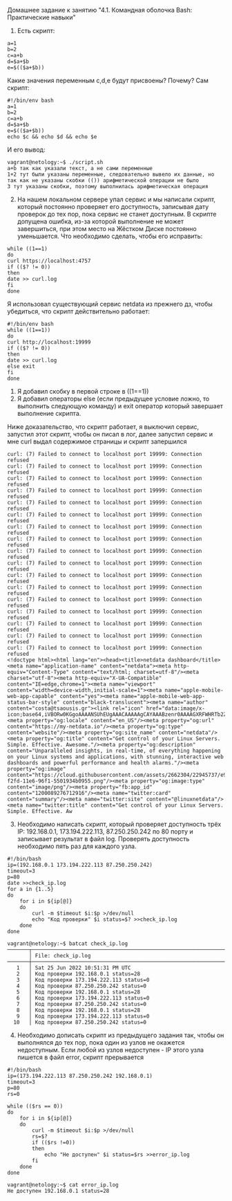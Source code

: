 Домашнее задание к занятию "4.1. Командная оболочка Bash: Практические навыки"

1. Есть скрипт:
```
a=1
b=2
c=a+b
d=$a+$b
e=$(($a+$b))
```
Какие значения переменным c,d,e будут присвоены?
Почему?
Сам скрипт:
```
#!/bin/env bash 
a=1 
b=2 
c=a+b 
d=$a+$b 
e=$(($a+$b)) 
echo $c && echo $d && echo $e
```
И его вывод:
```
vagrant@netology:~$ ./script.sh 
a+b так как указали текст, а не сами переменные
1+2 тут были указаны переменные, следовательно вывело их данные, но так как не указаны скобки (()) арифметической операции не было
3 тут указаны скобки, поэтому выполнилась арифметическая операция
```

2. На нашем локальном сервере упал сервис и мы написали скрипт, который постоянно проверяет его доступность, записывая дату проверок до тех пор, пока сервис не станет доступным. В скрипте допущена ошибка, из-за которой выполнение не может завершиться, при этом место на Жёстком Диске постоянно уменьшается. Что необходимо сделать, чтобы его исправить:
```
while ((1==1)
do
curl https://localhost:4757
if (($? != 0))
then
date >> curl.log
fi
done
```

Я использовал существующий сервис netdata из прежнего дз, чтобы убедиться, что скрипт действительно работает:
```
#!/bin/env bash 
while ((1==1)) 
do 
curl http://localhost:19999 
if (($? != 0)) 
then 
date >> curl.log 
else exit 
fi 
done
```

1. Я добавил скобку в первой строке в ((1==1))
2. Я добавил операторы else (если предыдущее условие ложно, то выполнить следующую команду) и exit  оператор который завершает выполнение скрипта.

Ниже доказательство, что скрипт работает, я выключил сервис, запустил этот скрипт, чтобы он писал в лог, далее запустил сервис и мне curl выдал содержимое страницы и скрипт запершился
```
curl: (7) Failed to connect to localhost port 19999: Connection refused 
curl: (7) Failed to connect to localhost port 19999: Connection refused 
curl: (7) Failed to connect to localhost port 19999: Connection refused 
curl: (7) Failed to connect to localhost port 19999: Connection refused 
curl: (7) Failed to connect to localhost port 19999: Connection refused 
curl: (7) Failed to connect to localhost port 19999: Connection refused 
curl: (7) Failed to connect to localhost port 19999: Connection refused 
curl: (7) Failed to connect to localhost port 19999: Connection refused 
curl: (7) Failed to connect to localhost port 19999: Connection refused 
curl: (7) Failed to connect to localhost port 19999: Connection refused 
curl: (7) Failed to connect to localhost port 19999: Connection refused 
curl: (7) Failed to connect to localhost port 19999: Connection refused 
curl: (7) Failed to connect to localhost port 19999: Connection refused 
curl: (7) Failed to connect to localhost port 19999: Connection refused 
curl: (7) Failed to connect to localhost port 19999: Connection refused 
curl: (7) Failed to connect to localhost port 19999: Connection refused 
curl: (7) Failed to connect to localhost port 19999: Connection refused 
<!doctype html><html lang="en"><head><title>netdata dashboard</title><meta name="application-name" content="netdata"><meta http-equiv="Content-Type" content="text/html; charset=utf-8"/><meta charset="utf-8"><meta http-equiv="X-UA-Compatible" content="IE=edge,chrome=1"><meta name="viewport" content="width=device-width,initial-scale=1"><meta name="apple-mobile-web-app-capable" content="yes"><meta name="apple-mobile-web-app-status-bar-style" content="black-translucent"><meta name="author" content="costa@tsaousis.gr"><link rel="icon" href="data:image/x-icon;base64,iVBORw0KGgoAAAANSUhEUgAAACAAAAAgCAYAAABzenr0AAAAGXRFWHRTb2Z0d2FyZQBBZG9iZSBJbWFnZVJlYWR5ccllPAAAAP9JREFUeNpiYBgFo+A/w34gpiZ8DzWzAYgNiHGAA5UdgA73g+2gcyhgg/0DGQoweB6IBQYyFCCOGOBQwBMd/xnW09ERDtgcoEBHB+zHFQrz6egIBUasocDAcJ9OxWAhE4YQI8MDILmATg7wZ8QRDfQKhQf4Cie6pAVGPA4AhQKo0BCgZRAw4ZSBpIWJNI6CD4wEKikBaFqgVSgcYMIrzcjwgcahcIGRiPYCLUPBkNhWUwP9akVcoQBpatG4MsLviAIqWj6f3Absfdq2igg7IIEKDVQKEzN5ofAenJCp1I8gJRTug5tfkGIdR1FDniMI+QZUjF8Amn5htOdHCAAEGACE6B0cS6mrEwAAAABJRU5ErkJggg=="/><meta property="og:locale" content="en_US"/><meta property="og:url" content="https://my-netdata.io"/><meta property="og:type" content="website"/><meta property="og:site_name" content="netdata"/><meta property="og:title" content="Get control of your Linux Servers. Simple. Effective. Awesome."/><meta property="og:description" content="Unparalleled insights, in real-time, of everything happening on your Linux systems and applications, with stunning, interactive web dashboards and powerful performance and health alarms."/><meta property="og:image" content="https://cloud.githubusercontent.com/assets/2662304/22945737/e98cd0c6-f2fd-11e6-96f1-5501934b0955.png"/><meta property="og:image:type" content="image/png"/><meta property="fb:app_id" content="1200089276712916"/><meta name="twitter:card" content="summary"/><meta name="twitter:site" content="@linuxnetdata"/><meta name="twitter:title" content="Get control of your Linux Servers. Simple. Effective. Aw
```

3. Необходимо написать скрипт, который проверяет доступность трёх IP: 192.168.0.1, 173.194.222.113, 87.250.250.242 по 80 порту и записывает результат в файл log. Проверять доступность необходимо пять раз для каждого узла.
```
#!/bin/bash 
ip=(192.168.0.1 173.194.222.113 87.250.250.242)  
timeout=3 
p=80 
date >>check_ip.log 
for a in {1..5} 
do 
    for i in ${ip[@]} 
    do 
        curl -m $timeout $i:$p >/dev/null 
        echo "Код проверки" $i status=$? >>check_ip.log 
    done 
done
```

```
vagrant@netology:~$ batcat check_ip.log
───────┬──────────────────────────────────────────────────────────────────────────────────────────────────────────────────────────────────────────────────────────────────────────────────────
       │ File: check_ip.log
───────┼──────────────────────────────────────────────────────────────────────────────────────────────────────────────────────────────────────────────────────────────────────────────────────
   1   │ Sat 25 Jun 2022 10:51:31 PM UTC
   2   │ Код проверки 192.168.0.1 status=28
   3   │ Код проверки 173.194.222.113 status=0
   4   │ Код проверки 87.250.250.242 status=0
   5   │ Код проверки 192.168.0.1 status=28
   6   │ Код проверки 173.194.222.113 status=0
   7   │ Код проверки 87.250.250.242 status=0
   8   │ Код проверки 192.168.0.1 status=28
   9   │ Код проверки 173.194.222.113 status=0
  10   │ Код проверки 87.250.250.242 status=0
```

4. Необходимо дописать скрипт из предыдущего задания так, чтобы он выполнялся до тех пор, пока один из узлов не окажется недоступным. Если любой из узлов недоступен - IP этого узла пишется в файл error, скрипт прерывается
```
#!/bin/bash
ip=(173.194.222.113 87.250.250.242 192.168.0.1) 
timeout=3
p=80
rs=0

while (($rs == 0))
do
    for i in ${ip[@]}
    do
        curl -m $timeout $i:$p >/dev/null
        rs=$?
        if (($rs !=0))
        then
            echo "Не доступен" $i status=$rs >>error_ip.log
        fi
    done
done
```

```
vagrant@netology:~$ cat error_ip.log
Не доступен 192.168.0.1 status=28
```
